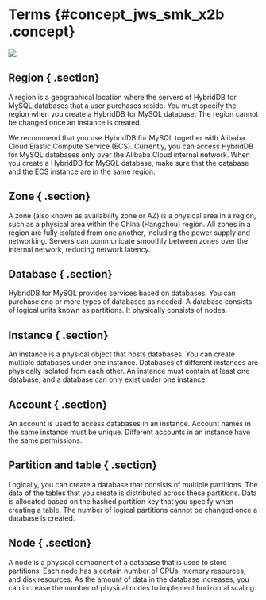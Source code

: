 # Terms {#concept_jws_smk_x2b .concept}

![](http://static-aliyun-doc.oss-cn-hangzhou.aliyuncs.com/assets/img/18487/153959622410143_en-US.png)

## Region { .section}

A region is a geographical location where the servers of HybridDB for MySQL databases that a user purchases reside. You must specify the region when you create a HybridDB for MySQL database. The region cannot be changed once an instance is created.

We recommend that you use HybridDB for MySQL together with Alibaba Cloud Elastic Compute Service \(ECS\). Currently, you can access HybridDB for MySQL databases only over the Alibaba Cloud internal network. When you create a HybridDB for MySQL database, make sure that the database and the ECS instance are in the same region.

## Zone { .section}

A zone \(also known as availability zone or AZ\) is a physical area in a region, such as a physical area within the China \(Hangzhou\) region. All zones in a region are fully isolated from one another, including the power supply and networking. Servers can communicate smoothly between zones over the internal network, reducing network latency.

## Database { .section}

HybridDB for MySQL provides services based on databases. You can purchase one or more types of databases as needed. A database consists of logical units known as partitions. It physically consists of nodes.

## Instance { .section}

An instance is a physical object that hosts databases. You can create multiple databases under one instance. Databases of different instances are physically isolated from each other. An instance must contain at least one database, and a database can only exist under one instance.

## Account { .section}

An account is used to access databases in an instance. Account names in the same instance must be unique. Different accounts in an instance have the same permissions.

## Partition and table { .section}

Logically, you can create a database that consists of multiple partitions. The data of the tables that you create is distributed across these partitions. Data is allocated based on the hashed partition key that you specify when creating a table. The number of logical partitions cannot be changed once a database is created.

## Node { .section}

A node is a physical component of a database that is used to store partitions. Each node has a certain number of CPUs, memory resources, and disk resources. As the amount of data in the database increases, you can increase the number of physical nodes to implement horizontal scaling.

